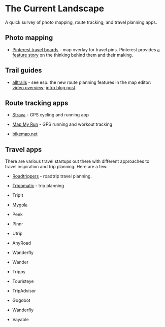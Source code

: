 # The Current Landscape

A quick survey of photo mapping, route tracking, and travel planning apps.


## Photo mapping

* [Pinterest travel boards](http://venturebeat.com/2013/11/20/pinterest-place-pins/) - map overlay for travel pins. Pinterest provides [a feature story](http://creative.pinterest.com/features/place-pins/) on the thinking behind them and their making.


## Trail guides

* [alltrails](alltrails.com) - see esp. the new route planning
  features in the map editor: [video overview](https://vimeo.com/131806094);
  [intro blog post](http://journal.alltrails.com/post/122321658276/map-editor-reborn-now-with-trail-segments).


## Route tracking apps

* [Strava](https://www.strava.com/mobile) - GPS cycling and running app

* [Map My Run](https://itunes.apple.com/us/app/run-map-my-run-gps-running/id291890420?mt=8) - GPS running and workout tracking

* [bikemap.net](www.bikemap.net)


## Travel apps

There are various travel startups out there with different approaches to travel inspiration and trip planning.  Here are a few.

* [Roadtrippers](https://itunes.apple.com/us/app/roadtrippers-maps-built-for/id944060491?mt=8) - roadtrip travel planning.

* [Tripomatic](http://www.tripomatic.com/) - trip planning

* TripIt

* [Mygola](http://mygola.com)

* Peek

* Plnnr

* Utrip

* AnyRoad

* Wanderfly

* Wander

* Trippy

* Touristeye

* TripAdvisor

* Gogobot

* Wanderfly

* Vayable
